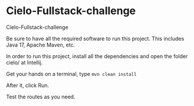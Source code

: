# Cielo-Fullstack-challenge
Cielo-Fullstack-challenge

Be sure to have all the required software to run this project. This includes Java 17, Apache Maven, etc.

In order to run this project, install all the dependencies and open the folder cielo/ at Intellij.

Get your hands on a terminal, type `mvn clean install`

After it, click Run.

Test the routes as you need.
